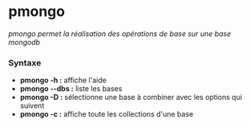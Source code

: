 # pmongo

*pmongo permet la réalisation des opérations de base sur une base mongodb*

### Syntaxe
* **pmongo -h :** affiche l'aide
* **pmongo --dbs :** liste les bases
* **pmongo -D :** sélectionne une base à combiner avec les options qui suivent
* **pmongo -c :** affiche toute les collections d'une base
